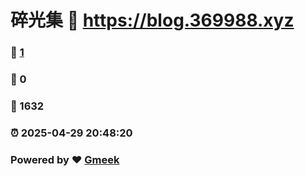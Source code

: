 # 碎光集 :link: https://blog.369988.xyz 
### :page_facing_up: [1](https://blog.369988.xyz/tag.html) 
### :speech_balloon: 0 
### :hibiscus: 1632 
### :alarm_clock: 2025-04-29 20:48:20 
### Powered by :heart: [Gmeek](https://github.com/Meekdai/Gmeek)
